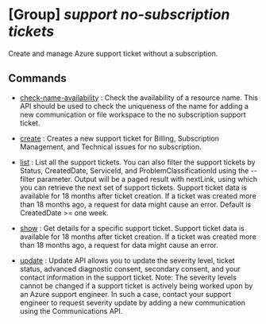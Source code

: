 # [Group] _support no-subscription tickets_

Create and manage Azure support ticket without a subscription.

## Commands

- [check-name-availability](/Commands/support/no-subscription/tickets/_check-name-availability.md)
: Check the availability of a resource name. This API should be used to check the uniqueness of the name for adding a new communication or file workspace to the no subscription support ticket.

- [create](/Commands/support/no-subscription/tickets/_create.md)
: Creates a new support ticket for Billing, Subscription Management, and Technical issues for no subscription.

- [list](/Commands/support/no-subscription/tickets/_list.md)
: List all the support tickets. You can also filter the support tickets by Status, CreatedDate, ServiceId, and ProblemClassificationId using the --filter parameter. Output will be a paged result with nextLink, using which you can retrieve the next set of support tickets.   Support ticket data is available for 18 months after ticket creation. If a ticket was created more than 18 months ago, a request for data might cause an error. Default is CreatedDate >= one week.

- [show](/Commands/support/no-subscription/tickets/_show.md)
: Get details for a specific support ticket. Support ticket data is available for 18 months after ticket creation. If a ticket was created more than 18 months ago, a request for data might cause an error.

- [update](/Commands/support/no-subscription/tickets/_update.md)
: Update API allows you to update the severity level, ticket status, advanced diagnostic consent, secondary consent, and your contact information in the support ticket.  Note: The severity levels cannot be changed if a support ticket is actively being worked upon by an Azure support engineer. In such a case, contact your support engineer to request severity update by adding a new communication using the Communications API.
